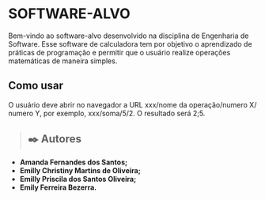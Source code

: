 
# SOFTWARE-ALVO

Bem-vindo ao software-alvo desenvolvido na disciplina de Engenharia de Software. Esse software de calculadora tem por objetivo o aprendizado de práticas de programação e permitir que o usuário realize operações matemáticas de maneira simples.

## Como usar

O usuário deve abrir no navegador a URL xxx/nome da operação/numero X/ numero Y, por exemplo, xxx/soma/5/2. O resultado será 2;5.

>## ✒️ Autores

+ **Amanda Fernandes dos Santos;** 
+ **Emilly Christiny Martins de Oliveira;** 
+ **Emilly Priscila dos Santos Oliveira;** 
+ **Emily Ferreira Bezerra.** 


